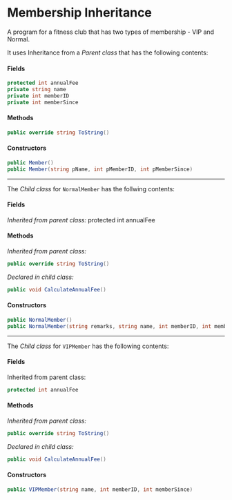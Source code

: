 # Membership Inheritance

A program for a fitness club that has two types of membership - VIP and Normal.

It uses Inheritance from a *Parent class* that has the following contents:

#### Fields
```C#
protected int annualFee
private string name
private int memberID
private int memberSince
```

#### Methods
```C#
public override string ToString()
```

#### Constructors
```C#
public Member()
public Member(string pName, int pMemberID, int pMemberSince)
```
-------------------------------------------------------------

The *Child class* for `NormalMember` has the follwing contents:

#### Fields
*Inherited from parent class:*
protected int annualFee

#### Methods
*Inherited from parent class:*
```C#
public override string ToString()
```

*Declared in child class:*
```C#
public void CalculateAnnualFee()
```

#### Constructors
```C#
public NormalMember()
public NormalMember(string remarks, string name, int memberID, int memberSince)
```
----------------------------------------------------------------

The *Child class* for `VIPMember` has the following contents:

#### Fields
Inherited from parent class:
```C#
protected int annualFee
```

#### Methods
*Inherited from parent class:*
```C#
public override string ToString()
```

*Declared in child class:*
```C#
public void CalculateAnnualFee()
```

#### Constructors
```C#
public VIPMember(string name, int memberID, int memberSince)
```


